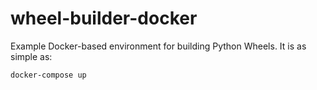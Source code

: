 # wheel-builder-docker

Example Docker-based environment for building Python Wheels. It is as simple as:

```docker-compose up```

